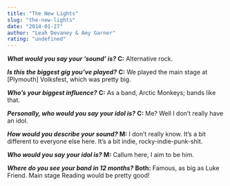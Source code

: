 ```yaml
---
title: "The New Lights"
slug: "the-new-lights"
date: "2014-01-27"
author: "Leah Devaney & Amy Garner"
rating: "undefined"
---
```


_**What would you say your ‘sound’ is?**_ **C:** Alternative rock.

_**Is this the biggest gig you’ve played?**_ **C:** We played the main stage at \[Plymouth\] Volksfest, which was pretty big.

_**Who’s your biggest influence?**_ **C:** As a band, Arctic Monkeys; bands like that.

_**Personally, who would you say your idol is?**_ **C:** Me? Well I don’t really have an idol.

_**How would you describe your sound?**_ **M:** I don’t really know. It’s a bit different to everyone else here. It’s a bit indie, rocky-indie-punk-shit.

_**Who would you say your idol is?**_ **M:** Callum here, I aim to be him.

_**Where do you see your band in 12 months?**_ **Both:** Famous, as big as Luke Friend. Main stage Reading would be pretty good!
